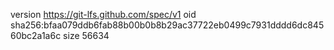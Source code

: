 version https://git-lfs.github.com/spec/v1
oid sha256:bfaa079ddb6fab88b00b0b8b29ac37722eb0499c7931dddd6dc84560bc2a1a6c
size 56634
